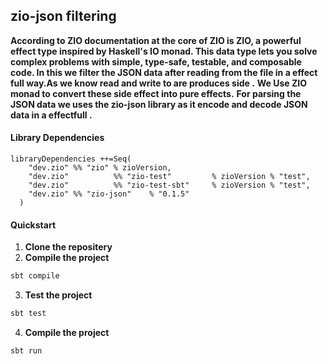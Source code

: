 ## zio-json filtering
<b> According to ZIO documentation at the core of ZIO is ZIO, a powerful effect type inspired by Haskell's IO monad. This data type lets you solve complex problems with simple, type-safe, testable, and composable code. </b>
<b> In this we filter the JSON data after reading from the file in a effect full way.As we know read and write to are produces side .</b>
<b> We Use ZIO monad to convert these side effect into pure effects.</b>
<b> For parsing the JSON data we uses the zio-json library as it encode and decode JSON data in a effectfull .</b>

#### Library Dependencies 
```
libraryDependencies ++=Seq(
    "dev.zio" %% "zio" % zioVersion,
    "dev.zio"          %% "zio-test"         % zioVersion % "test",
    "dev.zio"          %% "zio-test-sbt"     % zioVersion % "test",
    "dev.zio" %% "zio-json"    % "0.1.5"
  )
```
#### Quickstart

1. <b> Clone the repositery </b>
2. <b> Compile the project </b>
  ```bash
sbt compile
```
3. <b> Test the project </b>
  ```bash
sbt test
```
4. <b> Compile the project </b>
  ```bash
sbt run
```
